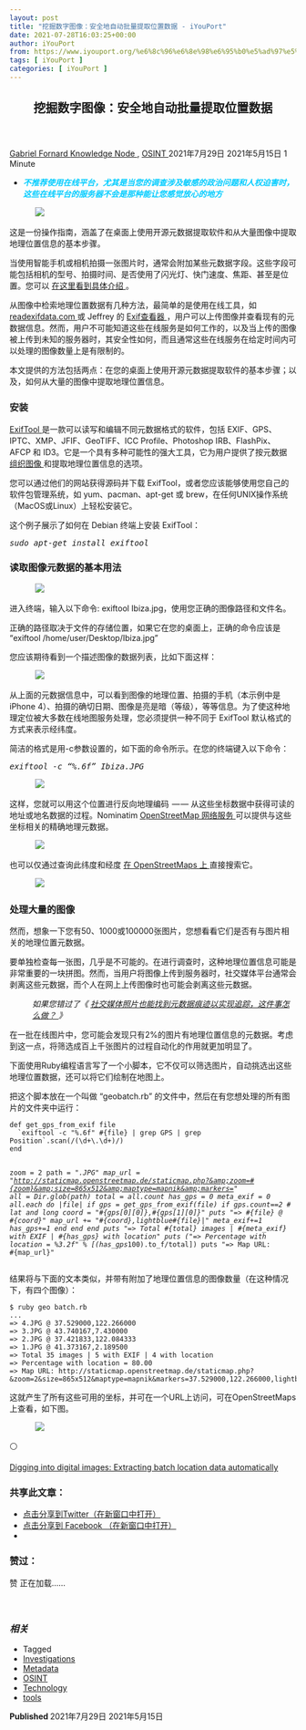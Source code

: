 ```yaml
---
layout: post
title: "挖掘数字图像：安全地自动批量提取位置数据 - iYouPort"
date: 2021-07-28T16:03:25+00:00
author: iYouPort
from: https://www.iyouport.org/%e6%8c%96%e6%8e%98%e6%95%b0%e5%ad%97%e5%9b%be%e5%83%8f%ef%bc%9a%e5%ae%89%e5%85%a8%e5%9c%b0%e8%87%aa%e5%8a%a8%e6%89%b9%e9%87%8f%e6%8f%90%e5%8f%96%e4%bd%8d%e7%bd%ae%e6%95%b0%e6%8d%ae/
tags: [ iYouPort ]
categories: [ iYouPort ]
---
```


<article class="post-16768 post type-post status-publish format-standard has-post-thumbnail hentry category-knowledge-node category-osint tag-investigations tag-metadata tag-osint tag-technology tag-tools" id="post-16768">
 <header class="entry-header">
  <h1 class="entry-title">
   挖掘数字图像：安全地自动批量提取位置数据
  </h1>
 </header>
 <div class="entry-meta">
  <span class="byline">
   <a href="https://www.iyouport.org/author/gabrielfornard/" rel="author" title="文章作者 Gabriel Fornard">
    Gabriel Fornard
   </a>
  </span>
  <span class="cat-links">
   <a href="https://www.iyouport.org/category/knowledge-node/" rel="category tag">
    Knowledge Node
   </a>
   ,
   <a href="https://www.iyouport.org/category/osint/" rel="category tag">
    OSINT
   </a>
  </span>
  <span class="published-on">
   <time class="entry-date published" datetime="2021-07-29T00:03:25+08:00">
    2021年7月29日
   </time>
   <time class="updated" datetime="2021-05-15T15:06:09+08:00">
    2021年5月15日
   </time>
  </span>
  <span class="word-count">
   1 Minute
  </span>
 </div>
 <div class="entry-content">
  <ul>
   <li class="graf graf--p">
    <span style="color: #00ccff;">
     <em>
      <strong>
       不推荐使用在线平台，尤其是当您的调查涉及敏感的政治问题和人权迫害时，这些在线平台的服务器不会是那种能让您感觉放心的地方
      </strong>
     </em>
    </span>
   </li>
  </ul>
  <figure class="graf graf--figure">
   <img class="graf-image aligncenter jetpack-lazy-image" data-height="514" data-image-id="0*x1-XISrTuLG2Mvh2.jpg" data-lazy-src="https://i2.wp.com/cdn-images-1.medium.com/max/1067/0*x1-XISrTuLG2Mvh2.jpg?w=1100&amp;is-pending-load=1#038;ssl=1" data-recalc-dims="1" data-width="1200" src="https://i2.wp.com/cdn-images-1.medium.com/max/1067/0*x1-XISrTuLG2Mvh2.jpg?w=1100&amp;ssl=1" srcset="data:image/gif;base64,R0lGODlhAQABAIAAAAAAAP///yH5BAEAAAAALAAAAAABAAEAAAIBRAA7"/>
   <noscript>
    <img class="graf-image aligncenter" data-height="514" data-image-id="0*x1-XISrTuLG2Mvh2.jpg" data-recalc-dims="1" data-width="1200" src="https://i2.wp.com/cdn-images-1.medium.com/max/1067/0*x1-XISrTuLG2Mvh2.jpg?w=1100&amp;ssl=1"/>
   </noscript>
  </figure>
  <p class="graf graf--p">
   这是一份操作指南，涵盖了在桌面上使用开源元数据提取软件和从大量图像中提取地理位置信息的基本步骤。
  </p>
  <p class="graf graf--p">
   当使用智能手机或相机拍摄一张图片时，通常会附加某些元数据字段。这些字段可能包括相机的型号、拍摄时间、是否使用了闪光灯、快门速度、焦距、甚至是位置。您可以
   <a class="markup--anchor markup--p-anchor" data-href="https://www.iyouport.org/%e6%97%a0%e5%a4%84%e5%8f%af%e8%97%8f%e7%9a%84%e6%95%b0%e5%ad%97%e8%b6%b3%e8%bf%b9-%e4%ba%a6%e6%ad%a3%e4%ba%a6%e9%82%aa%e5%85%83%e6%95%b0%e6%8d%ae-%e4%b8%8a%e7%af%87/" href="https://www.iyouport.org/%e6%97%a0%e5%a4%84%e5%8f%af%e8%97%8f%e7%9a%84%e6%95%b0%e5%ad%97%e8%b6%b3%e8%bf%b9-%e4%ba%a6%e6%ad%a3%e4%ba%a6%e9%82%aa%e5%85%83%e6%95%b0%e6%8d%ae-%e4%b8%8a%e7%af%87/" rel="noopener" target="_blank">
    在这里看到具体介绍
   </a>
   。
  </p>
  <p class="graf graf--p">
   从图像中检索地理位置数据有几种方法，最简单的是使用在线工具，如
   <a class="markup--anchor markup--p-anchor" data-href="http://readexifdata.com/" href="http://readexifdata.com/" rel="noopener" target="_blank">
    readexifdata.com
   </a>
   或 Jeffrey 的
   <a class="markup--anchor markup--p-anchor" data-href="http://regex.info/exif.cgi" href="http://regex.info/exif.cgi" rel="noopener" target="_blank">
    Exif查看器
   </a>
   ，用户可以上传图像并查看现有的元数据信息。然而，用户不可能知道这些在线服务是如何工作的，以及当上传的图像被上传到未知的服务器时，其安全性如何，而且通常这些在线服务在给定时间内可以处理的图像数量上是有限制的。
  </p>
  <p class="graf graf--p">
   本文提供的方法包括两点：在您的桌面上使用开源元数据提取软件的基本步骤；以及，如何从大量的图像中提取地理位置信息。
  </p>
  <h3 class="graf graf--p">
   <strong class="markup--strong markup--p-strong">
    安装
   </strong>
  </h3>
  <p class="graf graf--p">
   <a class="markup--anchor markup--p-anchor" data-href="http://www.sno.phy.queensu.ca/~phil/exiftool/" href="http://www.sno.phy.queensu.ca/~phil/exiftool/" rel="noopener" target="_blank">
    ExifTool
   </a>
   是一款可以读写和编辑不同元数据格式的软件，包括 EXIF、GPS、IPTC、XMP、JFIF、GeoTIFF、ICC Profile、Photoshop IRB、FlashPix、AFCP 和 ID3。它是一个具有多种可能性的强大工具，它为用户提供了按元数据
   <a class="markup--anchor markup--p-anchor" data-href="http://ninedegreesbelow.com/photography/exiftool-commands.html" href="http://ninedegreesbelow.com/photography/exiftool-commands.html" rel="noopener" target="_blank">
    组织图像
   </a>
   和提取地理位置信息的选项。
  </p>
  <p class="graf graf--p">
   您可以通过他们的网站获得源码并下载 ExifTool，或者您应该能够使用您自己的软件包管理系统，如 yum、pacman、apt-get 或 brew，在任何UNIX操作系统（MacOS或Linux）上轻松安装它。
  </p>
  <p class="graf graf--p">
   这个例子展示了如何在 Debian 终端上安装 ExifTool：
  </p>
  <pre class="graf graf--p"><em class="markup--em markup--p-em">sudo apt-get install exiftool</em></pre>
  <h3 class="graf graf--p">
   <strong class="markup--strong markup--p-strong">
    读取图像元数据的基本用法
   </strong>
  </h3>
  <figure class="graf graf--figure">
   <img class="graf-image aligncenter jetpack-lazy-image" data-height="964" data-image-id="1*p328dA6BRWqy36JUYYWQdA.png" data-lazy-src="https://i1.wp.com/cdn-images-1.medium.com/max/1067/1*p328dA6BRWqy36JUYYWQdA.png?w=1100&amp;is-pending-load=1#038;ssl=1" data-recalc-dims="1" data-width="1288" src="https://i1.wp.com/cdn-images-1.medium.com/max/1067/1*p328dA6BRWqy36JUYYWQdA.png?w=1100&amp;ssl=1" srcset="data:image/gif;base64,R0lGODlhAQABAIAAAAAAAP///yH5BAEAAAAALAAAAAABAAEAAAIBRAA7"/>
   <noscript>
    <img class="graf-image aligncenter" data-height="964" data-image-id="1*p328dA6BRWqy36JUYYWQdA.png" data-recalc-dims="1" data-width="1288" src="https://i1.wp.com/cdn-images-1.medium.com/max/1067/1*p328dA6BRWqy36JUYYWQdA.png?w=1100&amp;ssl=1"/>
   </noscript>
  </figure>
  <p class="graf graf--p">
   进入终端，输入以下命令: exiftool Ibiza.jpg，使用您正确的图像路径和文件名。
  </p>
  <p class="graf graf--p">
   正确的路径取决于文件的存储位置，如果它在您的桌面上，正确的命令应该是 “exiftool /home/user/Desktop/Ibiza.jpg”
  </p>
  <p class="graf graf--p">
   您应该期待看到一个描述图像的数据列表，比如下面这样：
  </p>
  <figure class="graf graf--figure">
   <img class="graf-image aligncenter jetpack-lazy-image" data-height="4838" data-image-id="1*S86xKlJA-uNLhiS2DNbPGA.png" data-lazy-src="https://i2.wp.com/cdn-images-1.medium.com/max/1067/1*S86xKlJA-uNLhiS2DNbPGA.png?w=1100&amp;is-pending-load=1#038;ssl=1" data-recalc-dims="1" data-width="1280" src="https://i2.wp.com/cdn-images-1.medium.com/max/1067/1*S86xKlJA-uNLhiS2DNbPGA.png?w=1100&amp;ssl=1" srcset="data:image/gif;base64,R0lGODlhAQABAIAAAAAAAP///yH5BAEAAAAALAAAAAABAAEAAAIBRAA7"/>
   <noscript>
    <img class="graf-image aligncenter" data-height="4838" data-image-id="1*S86xKlJA-uNLhiS2DNbPGA.png" data-recalc-dims="1" data-width="1280" src="https://i2.wp.com/cdn-images-1.medium.com/max/1067/1*S86xKlJA-uNLhiS2DNbPGA.png?w=1100&amp;ssl=1"/>
   </noscript>
  </figure>
  <p class="graf graf--p">
   从上面的元数据信息中，可以看到图像的地理位置、拍摄的手机（本示例中是iPhone 4）、拍摄的确切日期、图像是亮是暗（等级），等等信息。为了使这种地理定位被大多数在线地图服务处理，您必须提供一种不同于 ExifTool 默认格式的方式来表示经纬度。
  </p>
  <p class="graf graf--p">
   简洁的格式是用-c参数设置的，如下面的命令所示。在您的终端键入以下命令：
  </p>
  <pre class="graf graf--p"><em class="markup--em markup--p-em">exiftool -c “%.6f” Ibiza.JPG</em></pre>
  <figure class="graf graf--figure">
   <img class="graf-image aligncenter jetpack-lazy-image" data-height="158" data-image-id="1*HcJM_o7DxqhCjbAjZBH7oQ.png" data-lazy-src="https://i0.wp.com/cdn-images-1.medium.com/max/1067/1*HcJM_o7DxqhCjbAjZBH7oQ.png?w=1100&amp;is-pending-load=1#038;ssl=1" data-recalc-dims="1" data-width="1284" src="https://i0.wp.com/cdn-images-1.medium.com/max/1067/1*HcJM_o7DxqhCjbAjZBH7oQ.png?w=1100&amp;ssl=1" srcset="data:image/gif;base64,R0lGODlhAQABAIAAAAAAAP///yH5BAEAAAAALAAAAAABAAEAAAIBRAA7"/>
   <noscript>
    <img class="graf-image aligncenter" data-height="158" data-image-id="1*HcJM_o7DxqhCjbAjZBH7oQ.png" data-recalc-dims="1" data-width="1284" src="https://i0.wp.com/cdn-images-1.medium.com/max/1067/1*HcJM_o7DxqhCjbAjZBH7oQ.png?w=1100&amp;ssl=1"/>
   </noscript>
  </figure>
  <p class="graf graf--p">
   这样，您就可以用这个位置进行反向地理编码  — — 从这些坐标数据中获得可读的地址或地名数据的过程。Nominatim
   <a class="markup--anchor markup--p-anchor" data-href="http://wiki.openstreetmap.org/wiki/Nominatim#Reverse_Geocoding" href="https://wiki.openstreetmap.org/wiki/Nominatim#Reverse_Geocoding" rel="noopener" target="_blank">
    OpenStreetMap 网络服务
   </a>
   可以提供与这些坐标相关的精确地理元数据。
  </p>
  <figure class="graf graf--figure">
   <img class="graf-image aligncenter jetpack-lazy-image" data-height="602" data-image-id="1*xlEzm6A5SPQ511tSbqR8Rg.png" data-lazy-src="https://i0.wp.com/cdn-images-1.medium.com/max/1067/1*xlEzm6A5SPQ511tSbqR8Rg.png?w=1100&amp;is-pending-load=1#038;ssl=1" data-recalc-dims="1" data-width="1606" src="https://i0.wp.com/cdn-images-1.medium.com/max/1067/1*xlEzm6A5SPQ511tSbqR8Rg.png?w=1100&amp;ssl=1" srcset="data:image/gif;base64,R0lGODlhAQABAIAAAAAAAP///yH5BAEAAAAALAAAAAABAAEAAAIBRAA7"/>
   <noscript>
    <img class="graf-image aligncenter" data-height="602" data-image-id="1*xlEzm6A5SPQ511tSbqR8Rg.png" data-recalc-dims="1" data-width="1606" src="https://i0.wp.com/cdn-images-1.medium.com/max/1067/1*xlEzm6A5SPQ511tSbqR8Rg.png?w=1100&amp;ssl=1"/>
   </noscript>
  </figure>
  <p class="graf graf--p">
   也可以仅通过查询此纬度和经度
   <a class="markup--anchor markup--p-anchor" data-href="https://www.openstreetmap.org/search?query=38.909833%20N%2C%201.438667%20E#map=17/38.91046/1.43865" href="https://www.openstreetmap.org/search?query=38.909833%20N%2C%201.438667%20E#map=17/38.91046/1.43865" rel="noopener" target="_blank">
    在 OpenStreetMaps 上
   </a>
   直接搜索它。
  </p>
  <figure class="graf graf--figure">
   <img class="graf-image aligncenter jetpack-lazy-image" data-height="832" data-image-id="1*QUcQc-fmSQW8bfeUMRVsVg.png" data-lazy-src="https://i0.wp.com/cdn-images-1.medium.com/max/1067/1*QUcQc-fmSQW8bfeUMRVsVg.png?w=1100&amp;is-pending-load=1#038;ssl=1" data-recalc-dims="1" data-width="1602" src="https://i0.wp.com/cdn-images-1.medium.com/max/1067/1*QUcQc-fmSQW8bfeUMRVsVg.png?w=1100&amp;ssl=1" srcset="data:image/gif;base64,R0lGODlhAQABAIAAAAAAAP///yH5BAEAAAAALAAAAAABAAEAAAIBRAA7"/>
   <noscript>
    <img class="graf-image aligncenter" data-height="832" data-image-id="1*QUcQc-fmSQW8bfeUMRVsVg.png" data-recalc-dims="1" data-width="1602" src="https://i0.wp.com/cdn-images-1.medium.com/max/1067/1*QUcQc-fmSQW8bfeUMRVsVg.png?w=1100&amp;ssl=1"/>
   </noscript>
  </figure>
  <h3 class="graf graf--p">
   <strong class="markup--strong markup--p-strong">
    处理大量的图像
   </strong>
  </h3>
  <p class="graf graf--p">
   然而，想象一下您有50、1000或100000张图片，您想看看它们是否有与图片相关的地理位置元数据。
  </p>
  <p class="graf graf--p">
   要单独检查每一张图，几乎是不可能的。在进行调查时，这种地理位置信息可能是非常重要的一块拼图。然而，当用户将图像上传到服务器时，社交媒体平台通常会剥离这些元数据，而个人在网上上传图像时也可能会剥离这些元数据。
  </p>
  <p class="graf graf--p" style="padding-left: 40px;">
   <em class="markup--em markup--p-em">
    如果您错过了《
   </em>
   <a class="markup--anchor markup--p-anchor" data-href="https://www.iyouport.org/%e7%a4%be%e4%ba%a4%e5%aa%92%e4%bd%93%e7%85%a7%e7%89%87%e4%b9%9f%e8%83%bd%e6%89%be%e5%88%b0%e5%85%83%e6%95%b0%e6%8d%ae%e7%97%95%e8%bf%b9%e4%bb%a5%e5%ae%9e%e7%8e%b0%e8%bf%bd%e8%b8%aa%ef%bc%8c%e8%bf%99/" href="https://www.iyouport.org/%e7%a4%be%e4%ba%a4%e5%aa%92%e4%bd%93%e7%85%a7%e7%89%87%e4%b9%9f%e8%83%bd%e6%89%be%e5%88%b0%e5%85%83%e6%95%b0%e6%8d%ae%e7%97%95%e8%bf%b9%e4%bb%a5%e5%ae%9e%e7%8e%b0%e8%bf%bd%e8%b8%aa%ef%bc%8c%e8%bf%99/" rel="noopener" target="_blank">
    <em class="markup--em markup--p-em">
     社交媒体照片也能找到元数据痕迹以实现追踪，这件事怎么做？
    </em>
   </a>
   <em class="markup--em markup--p-em">
    》
   </em>
  </p>
  <p class="graf graf--p">
   在一批在线图片中，您可能会发现只有2%的图片有地理位置信息的元数据。考虑到这一点，将筛选成百上千张图片的过程自动化的作用就更加明显了。
  </p>
  <p class="graf graf--p">
   下面使用Ruby编程语言写了一个小脚本，它不仅可以筛选图片，自动挑选出这些地理位置数据，还可以将它们绘制在地图上。
  </p>
  <p class="graf graf--p">
   把这个脚本放在一个叫做 “geobatch.rb” 的文件中，然后在有您想处理的所有图片的文件夹中运行：
  </p>
  <pre class="graf graf--pre"><code class="markup--code markup--pre-code">def get_gps_from_exif file
  `exiftool -c "%.6f" #{file} | grep GPS | grep Position`.scan(/(\d+\.\d+)/)
end

zoom = 2
path = "*.JPG"
map_url = "http://staticmap.openstreetmap.de/staticmap.php?&amp;zoom=#{zoom}&amp;size=865x512&amp;maptype=mapnik&amp;markers="
all = Dir.glob(path)
total = all.count
has_gps = 0
meta_exif = 0
all.each do |file|
  if gps = get_gps_from_exif(file)
    if gps.count==2 # lat and long
      coord = "#{gps[0][0]},#{gps[1][0]}"
      puts "=&gt; #{file} @ #{coord}"
      map_url += "#{coord},lightblue#{file}|"
      meta_exif+=1
      has_gps+=1
    end
  end
end
puts "=&gt; Total #{total} images | #{meta_exif} with EXIF | #{has_gps} with location"
puts ("=&gt; Percentage with location = %3.2f" % [(has_gps*100).to_f/total])
puts "=&gt; Map URL: #{map_url}"</code></pre>
  <p class="graf graf--p">
   结果将与下面的文本类似，并带有附加了地理位置信息的图像数量（在这种情况下，有四个图像）：
  </p>
  <pre class="graf graf--pre"><code class="markup--code markup--pre-code">$ ruby geo batch.rb
...
=&gt; 4.JPG @ 37.529000,122.266000
=&gt; 3.JPG @ 43.740167,7.430000
=&gt; 2.JPG @ 37.421833,122.084333
=&gt; 1.JPG @ 41.373167,2.189500
=&gt; Total 35 images | 5 with EXIF | 4 with location
=&gt; Percentage with location = 80.00
=&gt; Map URL: http://staticmap.openstreetmap.de/staticmap.php?&amp;zoom=2&amp;size=865x512&amp;maptype=mapnik&amp;markers=37.529000,122.266000,lightblue4.JPG|43.740167,7.430000,lightblue3.JPG|37.421833,122.084333,lightblue2.JPG|41.373167,2.189500,lightblue1.JPG</code></pre>
  <p class="graf graf--p">
   这就产生了所有这些可用的坐标，并可在一个URL上访问，可在OpenStreetMaps上查看，如下图。
  </p>
  <figure class="graf graf--figure">
   <img class="graf-image aligncenter jetpack-lazy-image" data-height="766" data-image-id="1*juBvVmx36w_cFESPlHBQcA.png" data-lazy-src="https://i0.wp.com/cdn-images-1.medium.com/max/1067/1*juBvVmx36w_cFESPlHBQcA.png?w=1100&amp;is-pending-load=1#038;ssl=1" data-recalc-dims="1" data-width="1292" src="https://i0.wp.com/cdn-images-1.medium.com/max/1067/1*juBvVmx36w_cFESPlHBQcA.png?w=1100&amp;ssl=1" srcset="data:image/gif;base64,R0lGODlhAQABAIAAAAAAAP///yH5BAEAAAAALAAAAAABAAEAAAIBRAA7"/>
   <noscript>
    <img class="graf-image aligncenter" data-height="766" data-image-id="1*juBvVmx36w_cFESPlHBQcA.png" data-recalc-dims="1" data-width="1292" src="https://i0.wp.com/cdn-images-1.medium.com/max/1067/1*juBvVmx36w_cFESPlHBQcA.png?w=1100&amp;ssl=1"/>
   </noscript>
  </figure>
  <p class="graf graf--p">
   ⚪️
  </p>
  <p class="graf graf--p">
   <a class="markup--anchor markup--p-anchor" data-href="https://exposingtheinvisible.org/resources/image-digging/" href="https://exposingtheinvisible.org/resources/image-digging/" rel="noopener" target="_blank">
    Digging into digital images: Extracting batch location data automatically
   </a>
  </p>
  <div id="atatags-1611829871-6102076c4073e">
  </div>
  <div class="sharedaddy sd-sharing-enabled">
   <div class="robots-nocontent sd-block sd-social sd-social-icon sd-sharing">
    <h3 class="sd-title">
     共享此文章：
    </h3>
    <div class="sd-content">
     <ul>
      <li class="share-twitter">
       <a class="share-twitter sd-button share-icon no-text" data-shared="sharing-twitter-16768" href="https://www.iyouport.org/%e6%8c%96%e6%8e%98%e6%95%b0%e5%ad%97%e5%9b%be%e5%83%8f%ef%bc%9a%e5%ae%89%e5%85%a8%e5%9c%b0%e8%87%aa%e5%8a%a8%e6%89%b9%e9%87%8f%e6%8f%90%e5%8f%96%e4%bd%8d%e7%bd%ae%e6%95%b0%e6%8d%ae/?share=twitter" rel="nofollow noopener noreferrer" target="_blank" title="点击分享到Twitter">
        <span>
        </span>
        <span class="sharing-screen-reader-text">
         点击分享到Twitter（在新窗口中打开）
        </span>
       </a>
      </li>
      <li class="share-facebook">
       <a class="share-facebook sd-button share-icon no-text" data-shared="sharing-facebook-16768" href="https://www.iyouport.org/%e6%8c%96%e6%8e%98%e6%95%b0%e5%ad%97%e5%9b%be%e5%83%8f%ef%bc%9a%e5%ae%89%e5%85%a8%e5%9c%b0%e8%87%aa%e5%8a%a8%e6%89%b9%e9%87%8f%e6%8f%90%e5%8f%96%e4%bd%8d%e7%bd%ae%e6%95%b0%e6%8d%ae/?share=facebook" rel="nofollow noopener noreferrer" target="_blank" title="点击分享到 Facebook ">
        <span>
        </span>
        <span class="sharing-screen-reader-text">
         点击分享到 Facebook （在新窗口中打开）
        </span>
       </a>
      </li>
      <li class="share-end">
      </li>
     </ul>
    </div>
   </div>
  </div>
  <div class="sharedaddy sd-block sd-like jetpack-likes-widget-wrapper jetpack-likes-widget-unloaded" data-name="like-post-frame-161182987-16768-6102076c40d65" data-src="https://widgets.wp.com/likes/#blog_id=161182987&amp;post_id=16768&amp;origin=www.iyouport.org&amp;obj_id=161182987-16768-6102076c40d65" id="like-post-wrapper-161182987-16768-6102076c40d65">
   <h3 class="sd-title">
    赞过：
   </h3>
   <div class="likes-widget-placeholder post-likes-widget-placeholder" style="height: 55px;">
    <span class="button">
     <span>
      赞
     </span>
    </span>
    <span class="loading">
     正在加载……
    </span>
   </div>
   <span class="sd-text-color">
   </span>
   <a class="sd-link-color">
   </a>
  </div>
  <div class="jp-relatedposts" id="jp-relatedposts">
   <h3 class="jp-relatedposts-headline">
    <em>
     相关
    </em>
   </h3>
  </div>
 </div>
 <div class="entry-footer">
  <ul class="post-tags light-text">
   <li>
    Tagged
   </li>
   <li>
    <a href="https://www.iyouport.org/tag/investigations/" rel="tag">
     Investigations
    </a>
   </li>
   <li>
    <a href="https://www.iyouport.org/tag/metadata/" rel="tag">
     Metadata
    </a>
   </li>
   <li>
    <a href="https://www.iyouport.org/tag/osint/" rel="tag">
     OSINT
    </a>
   </li>
   <li>
    <a href="https://www.iyouport.org/tag/technology/" rel="tag">
     Technology
    </a>
   </li>
   <li>
    <a href="https://www.iyouport.org/tag/tools/" rel="tag">
     tools
    </a>
   </li>
  </ul>
 </div>
 <div class="entry-author-wrapper">
  <div class="site-posted-on">
   <strong>
    Published
   </strong>
   <time class="entry-date published" datetime="2021-07-29T00:03:25+08:00">
    2021年7月29日
   </time>
   <time class="updated" datetime="2021-05-15T15:06:09+08:00">
    2021年5月15日
   </time>
  </div>
 </div>
</article>

